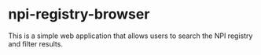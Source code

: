 # npi-registry-browser
This is a simple web application that allows users to search the NPI registry and filter results.
